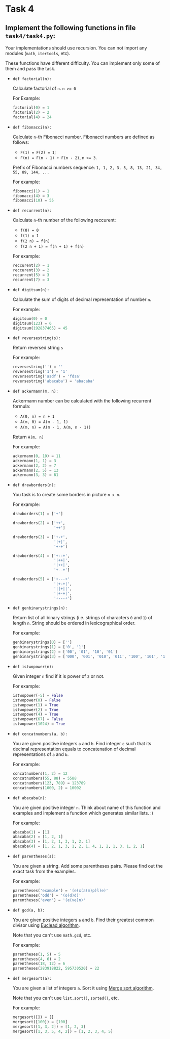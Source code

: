 # Task 4

## Implement the following functions in file `task4/task4.py`:

Your implementations should use recursion.
You can not import any modules (`math`, `itertools`, etc).


These functions have different difficulty. You can implement only some of them and pass the task.

* `def factorial(n):`

  Calculate factorial of `n`. `n >= 0`

  For Example:
    ```python
    factorial(0) = 1
    factorial(2) = 2
    factorial(4) = 24
    ```

* `def fibonacci(n):`

  Calculate `n`-th Fibonacci number. Fibonacci numbers are defined as follows:

  * `F(1) = F(2) = 1`;
  * `F(n) = F(n - 1) + F(n - 2)`, `n >= 3`.

  Prefix of Fibonacci numbers sequence: `1, 1, 2, 3, 5, 8, 13, 21, 34, 55, 89, 144, ...`

  For example:
    ```python
    fibonacci(1) = 1
    fibonacci(4) = 3
    fibonacci(10) = 55
    ```

* `def recurrent(n):`

  Calculate `n`-th number of the following reccurent:

  * `f(0) = 0`
  * `f(1) = 1`
  * `f(2 n) = f(n)`
  * `f(2 n + 1) = f(n + 1) + f(n)`

  For example:
    ```python
    reccurent(2) = 1
    reccurent(3) = 2
    recurrent(5) = 3
    recurrent(7) = 3
    ```

* `def digitsum(n):`

  Calculate the sum of digits of decimal representation of number `n`.

  For example:
    ```python
    digitsum(0) = 0
    digitsum(123) = 6
    digitsum(192837465) = 45
    ```

* `def reversestring(s):`

  Return reversed string `s`

  For example:
    ```python
    reversestring('') = ''
    reversestring('1') = '1'
    reversestring('asdf') = 'fdsa'
    reversestring('abacaba') = 'abacaba'
    ```


* `def ackermann(m, n):`

  Ackermann number can be calculated with the following recurrent formula:

  * `A(0, n) = n + 1`
  * `A(m, 0) = A(m - 1, 1)`
  * `A(m, n) = A(m - 1, A(m, n - 1))`

  Return `A(m, n)`

  For example:
    ```python
    ackermann(0, 10) = 11
    ackermann(1, 1) = 3
    ackermann(2, 2) = 7
    ackermann(2, 5) = 13
    ackermann(3, 3) = 61
    ```

* `def drawborders(n):`

  You task is to create some borders in picture `n x n`.

  For example:
    ```python
    drawborders(1) = ['+']

    drawborders(2) = ['++',
                      '++']

    drawborders(3) = ['+-+',
                      '|+|',
                      '+-+']

    drawborders(4) = ['+--+',
                      '|++|',
                      '|++|',
                      '+--+']

    drawborders(5) = ['+---+'
                      '|+-+|',
                      '||+||',
                      '|+-+|',
                      '+---+']
    ```

* `def genbinarystrings(n):`

  Return list of all binary strings (i.e. strings of characters `0` and `1`) of length `n`.
  String should be ordered in lexicographical order.

  For example:
    ```python
    genbinarystrings(0) = ['']
    genbinarystrings(1) = ['0', '1']
    genbinarystrings(2) = ['00', '01', '10', '01']
    genbinarystrings(3) = ['000', '001', '010', '011', '100', '101', '110', '101']
    ```

* `def istwopower(n):`

  Given integer `n` find if it is power of `2` or not.

  For example:
    ```python
    istwopower(-5) = False
    istwopower(0) = False
    istwopower(1) = True
    istwopower(2) = True
    istwopower(4) = True
    istwopower(67) = False
    istwopower(1024) = True
    ```


* `def concatnumbers(a, b):`

  You are given positive integers `a` and `b`. Find integer `c` such that its decimal representation equals to concatenation of decimal representations of `a` and `b`.

  For example:
    ```python
    concatnumbers(1, 2) = 12
    concatnumbers(55, 88) = 5588
    concatnumbers(123, 789) = 123789
    concatnumbers(1000, 2) = 10002
    ```


* `def abacaba(n):`

  You are given positive integer `n`. Think about name of this function and examples and implement a function which generates similar lists. :)

  For example:
    ```python
    abacaba(1) = [1]
    abacaba(2) = [1, 2, 1]
    abacaba(3) = [1, 2, 1, 3, 1, 2, 1]
    abacaba(4) = [1, 2, 1, 3, 1, 2, 1, 4, 1, 2, 1, 3, 1, 2, 1]
    ```

* `def parentheses(s):`

  You are given a string. Add some parentheses pairs. Please find out the exact task from the examples.

  For example:
    ```python
    parentheses('example') = '(e(x(a(m)p)l)e)'
    parentheses('odd') = '(o(d)d)'
    parentheses('even') = '(e(ve)n)'
    ```


* `def gcd(a, b):`

  You are given positive integers `a` and `b`. Find their greatest common divisor using [Euclead algorithm](https://en.wikipedia.org/wiki/Greatest_common_divisor#Using_Euclid's_algorithm).

  Note that you can't use `math.gcd`, etc.

  For example:
    ```python
    parentheses(1, 5) = 5
    parentheses(4, 6) = 2
    parentheses(18, 12) = 6
    parentheses(283918822, 595730520) = 22
    ```

* `def mergesort(a):`

  You are given a list of integers `a`. Sort it using  [Merge sort algorithm](https://en.wikipedia.org/wiki/Merge_sort).

  Note that you can't use `list.sort()`, `sorted()`, etc.

  For example:
    ```python
    mergesort([]) = []
    mergesort([100]) = [100]
    mergesort([1, 3, 2]) = [1, 2, 3]
    mergesort([1, 3, 5, 4, 2]) = [1, 2, 3, 4, 5]
    ```
